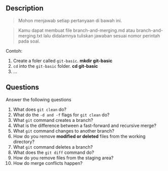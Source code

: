## Description
> Mohon menjawab setiap pertanyaan di bawah ini.

> Kamu dapat membuat file branch-and-merging.md atau branch-and-merging.txt lalu didalamnya tuliskan jawaban sesuai nomor perintah pada soal.

Contoh:
1. Create a foler called `git-basic`. **mkdir git-basic**
2. `cd` into the `git-basic` folder. **cd git-basic**
3. ...

## Questions
Answer the following questions

1. What does `git clean` do? 
2. What do the `-d and -f` flags for `git clean` do? 
3. What `git` command creates a branch? 
4. What is the difference between a fast-forward and recursive merge? 
5. What `git` command changes to another branch? 
6. How do you remove **modified or deleted** files from the working directory? 
7. What `git` command deletes a branch? 
8. What does the `git diff` command do?
9. How do you remove files from the staging area? 
10. How do merge conflicts happen?